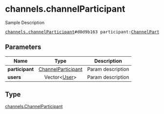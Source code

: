 # channels.channelParticipant

Sample Description

<pre>
<a href="../constructor/channels.channelParticipant.md">channels.channelParticipant</a>#d0d9b163 participant:<a href="../type/ChannelParticipant.md">ChannelParticipant</a> users:Vector&lt;<a href="../type/User.md">User</a>&gt; = <a href="../type/channels.ChannelParticipant.md">channels.ChannelParticipant</a>;</pre>
## Parameters

| Name | Type | Description |
|------|:----:|-------------|
| **participant** | <a href="../type/ChannelParticipant.md">ChannelParticipant</a> | Param description |
| **users** | Vector&lt;<a href="../type/User.md">User</a>&gt; | Param description |

## Type

<a href="../type/channels.ChannelParticipant.md">channels.ChannelParticipant</a>
